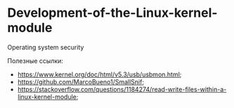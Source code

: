 # Development-of-the-Linux-kernel-module
Operating system security

Полезные ссылки:
  - https://www.kernel.org/doc/html/v5.3/usb/usbmon.html;
  - https://github.com/MarcoBueno1/SmallSnif;
  - https://stackoverflow.com/questions/1184274/read-write-files-within-a-linux-kernel-module;
